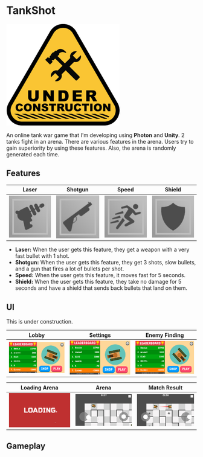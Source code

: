# TankShot
![Under Construction Resized](/VideosAndPhotos/Under-Construction-Resized.png)

An online tank war game that I'm developing using **Photon** and **Unity**. 2 tanks fight in an arena.
There are various features in the arena. Users try to gain superiority by using these features. Also, the arena is randomly generated each time.

## Features

Laser | Shotgun | Speed | Shield
------------ | ------------- | ------------- | -------------
![Laser](/Assets/Images/Arena/Features/Laser.jpg)|![Shotgun](Assets/Images/Arena/Features/Shotgun.jpg)|![Speed](Assets/Images/Arena/Features/Speed.jpg)|![Shield](Assets/Images/Arena/Features/Shield.jpg)

* **Laser:** When the user gets this feature, they get a weapon with a very fast bullet with 1 shot.
* **Shotgun:** When the user gets this feature, they get 3 shots, slow bullets, and a gun that fires a lot of bullets per shot.
* **Speed:** When the user gets this feature, it moves fast for 5 seconds.
* **Shield:** When the user gets this feature, they take no damage for 5 seconds and have a shield that sends back bullets that land on them.

## UI
This is under construction.

Lobby | Settings | Enemy Finding  
------------ | ------------- | -------------
![](/VideosAndPhotos/Lobby.gif)|![](/VideosAndPhotos/Settings.gif)|![](/VideosAndPhotos/Enemy-Finding.gif)

Loading Arena | Arena | Match Result  
------------ | ------------- | -------------
![](/VideosAndPhotos/Loading-Arena.gif) |![](/VideosAndPhotos/Arena.gif)|![](/VideosAndPhotos/Result.gif)

## Gameplay
